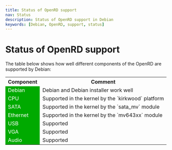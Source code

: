 ```yaml
---
title: Status of OpenRD support
nav: Status
description: Status of OpenRD support in Debian
keywords: [Debian, OpenRD, support, status]
---
```


<h1>Status of OpenRD support</h1>

The table below shows how well different components of the OpenRD are
supported by Debian:

<table>

<tr>
<th>Component</th>
<th>Comment</th>
</tr>

<tr>
<td style="color: white; background-color: #00AA00">Debian</td>
<td>Debian and Debian installer work well</td>
</tr>

<tr>
<td style="color: white; background-color: #00AA00">CPU</td>
<td>Supported in the kernel by the `kirkwood` platform</td>
</tr>

<tr>
<td style="color: white; background-color: #00AA00">SATA</td>
<td>Supported in the kernel by the `sata_mv` module</td>
</tr>

<tr>
<td style="color: white; background-color: #00AA00">Ethernet</td>
<td>Supported in the kernel by the `mv643xx` module</td>
</tr>

<tr>
<td style="color: white; background-color: #00AA00">USB</td>
<td>Supported</td>
</tr>

<tr>
<td style="color: white; background-color: #00AA00">VGA</td>
<td>Supported</td>
</tr>

<tr>
<td style="color: white; background-color: #00AA00">Audio</td>
<td>Supported</td>
</tr>

</table>

